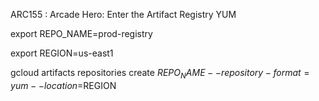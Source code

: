 ARC155 :  Arcade Hero: Enter the Artifact Registry YUM 

export REPO_NAME=prod-registry

export REGION=us-east1

gcloud artifacts repositories create $REPO_NAME --repository-format=yum --location=$REGION
